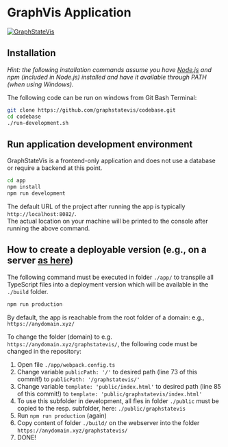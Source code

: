 # GraphVis Application

[![GraphStateVis](https://github.com/GraphStateVis/codebase/blob/main/app/assets/gifs/graphvis_app.gif?raw=true)](https://graphstatevis.github.io/app)

## Installation

_Hint: the following installation commands assume you have [Node.js](https://nodejs.org/en/download/) and npm (included in Node.js) installed and have it available through PATH (when using Windows)._

The following code can be run on windows from Git Bash Terminal:

```bash
git clone https://github.com/graphstatevis/codebase.git
cd codebase
./run-development.sh
```

## Run application development environment

GraphStateVis is a frontend-only application and does not use a database or require a backend at this point.

```bash
cd app
npm install
npm run development
```

The default URL of the project after running the app is typically `http://localhost:8082/`.  
The actual location on your machine will be printed to the console after running the above command.

## How to create a deployable version (e.g., on a server [as here](https://graphstatevis.github.io/app))

The following command must be executed in folder `./app/` to transpile all TypeScript files into a deployment version which will be available in the `./build` folder.

```bash
npm run production
```

By default, the app is reachable from the root folder of a domain: e.g., `https://anydomain.xyz/`

To change the folder (domain) to e.g. `https://anydomain.xyz/graphstatevis/`, the following code must be changed in the repository:

1. Open file `./app/webpack.config.ts`
2. Change variable `publicPath: '/'` to desired path (line 73 of this commit!) to `publicPath: '/graphstatevis/'`
3. Change variable `template: 'public/index.html'` to desired path (line 85 of this commit!) to `template: 'public/graphstatevis/index.html'`
4. To use this subfolder in development, all fles in folder `./public` must be copied to the resp. subfolder, here: `./public/graphstatevis`
5. Run `npm run production` (again)
6. Copy content of folder `./build/` on the webserver into the folder `https://anydomain.xyz/graphstatevis/`
7. DONE!
